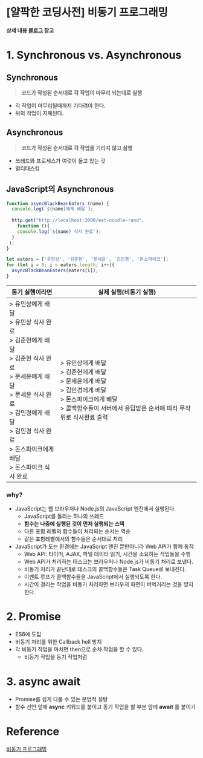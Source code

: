 # [얄팍한 코딩사전] 비동기 프로그래밍

**상세 내용 [블로그](https://greedysiru.tistory.com/599) 참고**



# 1. Synchronous vs. Asynchronous

## Synchronous 

> **코드가 작성된 순서대로 각 작업이 마무리 되는대로 실행**

* 각 작업이 마무리될때까지 기다려야 한다.
* 뒤의 작업이 지체된다.



## Asynchronous

> **코드가 작성된 순서대로 각 작업을 기리지 않고 실행**

* 쓰레드와 프로세스가 여럿이 돌고 있는 것
* 멀티태스킹



## JavaScript의 Asynchronous

```JavaScript
function asyncBlackBeanEaters (name) {
  console.log(`${name}에게 배달`);
  
  http.get("http://localhost:3000/eat-noodle-rand",
    function (){
    console.log(`${name} 식사 완료`);
  }
 );
}

let eaters = ['유민상', '김준현', '문세윤', '김민경', '돈스파이크'];
for (let i = 0; i < eaters.length; i++){
  asyncBlackBeanEaters(eaters[i]);
}
```

| 동기 실행이라면                                              | 실제 실행(비동기 실행)                                       |
| ------------------------------------------------------------ | ------------------------------------------------------------ |
| > 유민상에게 배달<br />> 유민상 식사 완료<br />> 김준현에게 배달<br />> 김준현 식사 완료<br />> 문세윤에게 배달<br />> 문세윤 식사 완료<br />> 김민경에게 배달<br />> 김민경 식사 완료<br />> 돈스파이크에게 배달<br />> 돈스파이크 식사 완료 | > 유민상에게 배달<br />> 김준현에게 배달<br />> 문세윤에게 배달<br />> 김민경에게 배달<br />> 돈스파이크에게 배달<br />> 콜백함수들이 서버에서 응답받은 순서애 따라 무작위로 식사완료 출력 |



### why?

* JavaScript는 웹 브라우저나 Node.js의 JavaScript 엔진에서 실행된다.
  * JavaScript를 돌리는 하나의 쓰레드
  * **함수는 나중에 실행된 것이 먼저 실행되는 스택**
  * 다른 포함 레벨의 함수들이 처리되는 순서는 역순
  * 같은 포함레벨에서의 함수들은 순서대로 처리
* JavaScript가 도는 환경에는 JavaScript 엔진 뿐만아니라 Web API가 함께 동작
  * Web API: 타이머, AJAX, 파일 데이터 읽기, 시간을 소요하는 작업들을 수행
  * Web API가 처리하는 태스크는 브라우저나 Node.js가 비동기 처리로 보낸다.
  * 비동기 처리가 끝난대로 테스크의 콜백함수들은 Task Queue로 보내진다.
  * 이벤트 루프가 콜백함수들을 JavaScript에서 실행되도록 한다.
  * 시간이 걸리는 작업을 비동기 처리하면 브라우저 화면이 버벅거리는 것을 방지한다.



# 2. Promise

* ES6에 도입
* 비동기 처리를 위한 Callback hell 방지
* 각 비동기 작업을 마치면 then으로 순차 작업을 할 수 있다.
  * 비동기 작업을 동기 작업처럼



# 3. async await

* Promise를 쉽게 다룰 수 있는 문법적 설탕
* 함수 선언 앞에 **async** 키워드를 붙이고 동기 작업을 할 부분 앞에 **await** 를 붙이기



# Reference

[비동기 프로그래밍](https://www.youtube.com/watch?v=m0icCqHY39U)